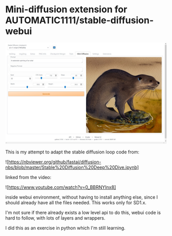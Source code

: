 # Mini-diffusion extension for  AUTOMATIC1111/stable-diffusion-webui

![image](ss01.jpg)

This is my attempt to adapt the stable diffusion loop code from:

![https://nbviewer.org/github/fastai/diffusion-nbs/blob/master/Stable%20Diffusion%20Deep%20Dive.ipynb]

linked from the video:

![https://www.youtube.com/watch?v=0_BBRNYInx8]

inside webui environment, without having to install anything else, since I should already have all the files needed. This works only for SD1.x.

I'm not sure if there already exists a low level api to do this, webui code is hard to follow, with lots of layers and wrappers. 

I did this as an exercise in python which I'm still learning.